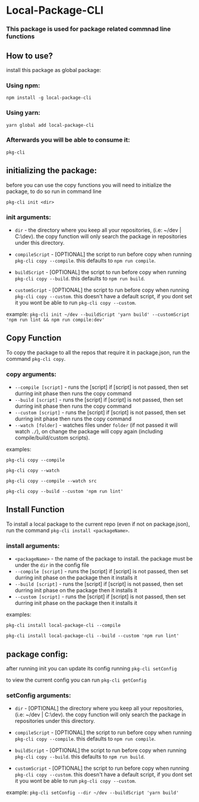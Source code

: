 # Local-Package-CLI

### This package is used for package related commnad line functions

## How to use?

install this package as global package:

### Using npm:

`npm install -g local-package-cli`

### Using yarn:

`yarn global add local-package-cli`

### Afterwards you will be able to consume it:

`pkg-cli`

## initializing the package:

before you can use the copy functions you will need to initialize the package, to do so run in command line

`pkg-cli init <dir>`

### init arguments:

- `dir` - the directory where you keep all your repositories, (i.e: ~/dev | C:\dev). the copy function will only search the package in repositories under this directory.

- `compileScript` - [OPTIONAL] the script to run before copy when running `pkg-cli copy --compile`. this defaults to `npm run compile`.

- `buildScript` - [OPTIONAL] the script to run before copy when running `pkg-cli copy --build`. this defaults to `npm run build`.

- `customScript` - [OPTIONAL] the script to run before copy when running `pkg-cli copy --custom`. this doesn't have a default script, if you dont set it you wont be able to run `pkg-cli copy --custom`.

example: `pkg-cli init ~/dev --buildScript 'yarn build' --customScript 'npm run lint && npm run compile:dev'`

## Copy Function

To copy the package to all the repos that require it in package.json, run the command `pkg-cli copy`.

### copy arguments:

- `--compile [script]` - runs the [script] if [script] is not passed, then <compileScript> set durring init phase then runs the copy command
- `--build [script]` - runs the [script] if [script] is not passed, then <buildScript> set durring init phase then runs the copy command
- `--custom [script]` - runs the [script] if [script] is not passed, then <customScript> set durring init phase then runs the copy command
- `--watch [folder]` - watches files under `folder` (if not passed it will watch `./`), on change the package will copy again (including compile/build/custom scripts).

examples:

`pkg-cli copy --compile`

`pkg-cli copy --watch`

`pkg-cli copy --compile --watch src`

`pkg-cli copy --build --custom 'npm run lint'`

## Install Function

To install a local package to the current repo (even if not on package.json), run the command `pkg-cli install <packageName>`.

### install arguments:

- `<packageName>` - the name of the package to install. the package must be under the `dir` in the config file
- `--compile [script]` - runs the [script] if [script] is not passed, then <compileScript> set durring init phase on the package then it installs it
- `--build [script]` - runs the [script] if [script] is not passed, then <buildScript> set durring init phase on the package then it installs it
- `--custom [script]` - runs the [script] if [script] is not passed, then <customScript> set durring init phase on the package then it installs it

examples:

`pkg-cli install local-package-cli --compile`

`pkg-cli install local-package-cli --build --custom 'npm run lint'`

## package config:

after running init you can update its config running `pkg-cli setConfig`

to view the current config you can run `pkg-cli getConfig`

### setConfig arguments:

- `dir` - [OPTIONAL] the directory where you keep all your repositories, (i.e: ~/dev | C:\dev). the copy function will only search the package in repositories under this directory.

- `compileScript` - [OPTIONAL] the script to run before copy when running `pkg-cli copy --compile`. this defaults to `npm run compile`.

- `buildScript` - [OPTIONAL] the script to run before copy when running `pkg-cli copy --build`. this defaults to `npm run build`.

- `customScript` - [OPTIONAL] the script to run before copy when running `pkg-cli copy --custom`. this doesn't have a default script, if you dont set it you wont be able to run `pkg-cli copy --custom`.

example: `pkg-cli setConfig --dir ~/dev --buildScript 'yarn build'`
